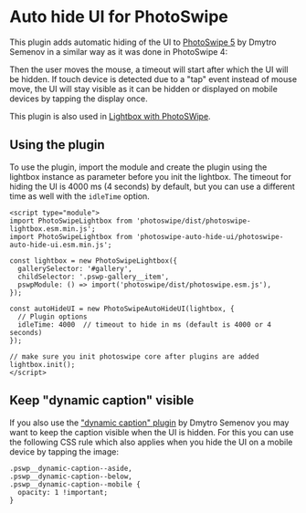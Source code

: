 # Auto hide UI for PhotoSwipe

This plugin adds automatic hiding of the UI to [PhotoSwipe 5](https://github.com/dimsemenov/PhotoSwipe) by Dmytro Semenov in a similar way as it was done in PhotoSwipe 4:

Then the user moves the mouse, a timeout will start after which the UI will be hidden. If touch device is detected due to a "tap" event instead of mouse move, the UI will stay visible as it can be hidden or displayed on mobile devices by tapping the display once.

This plugin is also used in [Lightbox with PhotoSWipe](https://wordpress.org/plugins/lightbox-photoswipe/).

## Using the plugin

To use the plugin, import the module and create the plugin using the lightbox instance as parameter before you init the lightbox. The timeout for hiding the UI is 4000 ms (4 seconds) by default, but you can use a different time as well with the `idleTime` option.

```
<script type="module">
import PhotoSwipeLightbox from 'photoswipe/dist/photoswipe-lightbox.esm.min.js';
import PhotoSwipeLightbox from 'photoswipe-auto-hide-ui/photoswipe-auto-hide-ui.esm.min.js';

const lightbox = new PhotoSwipeLightbox({
  gallerySelector: '#gallery',
  childSelector: '.pswp-gallery__item',
  pswpModule: () => import('photoswipe/dist/photoswipe.esm.js'),
});

const autoHideUI = new PhotoSwipeAutoHideUI(lightbox, {
  // Plugin options
  idleTime: 4000  // timeout to hide in ms (default is 4000 or 4 seconds)
});

// make sure you init photoswipe core after plugins are added
lightbox.init();
</script>
```

## Keep "dynamic caption" visible

If you also use the ["dynamic caption" plugin](https://github.com/dimsemenov/photoswipe-dynamic-caption-plugin) by Dmytro Semenov you may want to keep the caption visible when the UI is hidden. For this you can use the following CSS rule which also applies when you hide the UI on a mobile device by tapping the image:

```
.pswp__dynamic-caption--aside,
.pswp__dynamic-caption--below,
.pswp__dynamic-caption--mobile {
  opacity: 1 !important;
}
```
